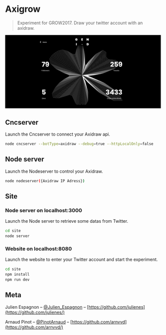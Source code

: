 # Axigrow
> Experiment for GROW2017. Draw your twitter account with an axidraw. 

![](thumbnail.png)

## Cncserver
Launch the Cncserver to connect your Axidraw api.

```sh
node cncserver --botType=axidraw --debug=true --httpLocalOnly=false
```

## Node server
Launch the Nodeserver to control your Axidraw.

```sh
node nodeserver({Axidraw IP Adress})
```

## Site

### Node server on localhost:3000
Launch the Node server to retrieve some datas from Twitter.
```sh
cd site
node server
```

### Website on localhost:8080
Launch the website to enter your Twitter account and start the experiment.

```sh
cd site
npm install
npm run dev
```

## Meta

Julien Espagnon – [@Julien_Espagnon](https://twitter.com/julien_espagnon) – [https://github.com/julienes](https://github.com/julienes/)

Arnaud Pinot – [@PinotArnaud](https://twitter.com/PinotArnaud) – [https://github.com/arnvvd](https://github.com/arnvvd/)